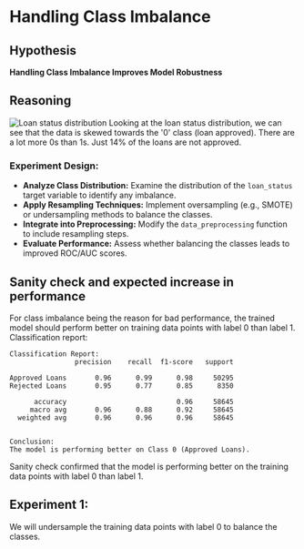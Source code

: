 # Handling Class Imbalance

## Hypothesis
**Handling Class Imbalance Improves Model Robustness**

## Reasoning
![Loan status distribution](../viz/loan_status_distribution.png)
Looking at the loan status distribution, we can see that the data is skewed towards the '0' class (loan approved). There are a lot more 0s than 1s. Just 14% of the loans are not approved.

### Experiment Design:
- **Analyze Class Distribution:** Examine the distribution of the `loan_status` target variable to identify any imbalance.
- **Apply Resampling Techniques:** Implement oversampling (e.g., SMOTE) or undersampling methods to balance the classes.
- **Integrate into Preprocessing:** Modify the `data_preprocessing` function to include resampling steps.
- **Evaluate Performance:** Assess whether balancing the classes leads to improved ROC/AUC scores.

## Sanity check and expected increase in performance
For class imbalance being the reason for bad performance, the trained model should perform better on training data points with label 0 than label 1. Classification report:
```
Classification Report:
                precision    recall  f1-score   support

Approved Loans       0.96      0.99      0.98     50295
Rejected Loans       0.95      0.77      0.85      8350

      accuracy                           0.96     58645
     macro avg       0.96      0.88      0.92     58645
  weighted avg       0.96      0.96      0.96     58645


Conclusion:
The model is performing better on Class 0 (Approved Loans).
```

Sanity check confirmed that the model is performing better on the training data points with label 0 than label 1. 

## Experiment 1:

We will undersample the training data points with label 0 to balance the classes.